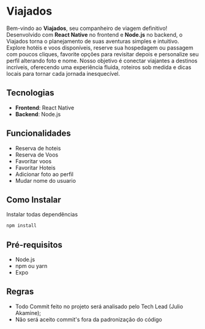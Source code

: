 # Viajados

Bem-vindo ao **Viajados**, seu companheiro de viagem definitivo! Desenvolvido com **React Native** no frontend e **Node.js** no backend, o Viajados torna o planejamento de suas aventuras simples e intuitivo. Explore hotéis e voos disponíveis, reserve sua hospedagem ou passagem com poucos cliques, favorite opções para revisitar depois e personalize seu perfil alterando foto e nome. Nosso objetivo é conectar viajantes a destinos incríveis, oferecendo uma experiência fluida, roteiros sob medida e dicas locais para tornar cada jornada inesquecível.

## Tecnologias
- **Frontend**: React Native  
- **Backend**: Node.js  


## Funcionalidades
- Reserva de hoteis
- Reserva de Voos
- Favoritar voos
- Favoritar Hoteis
- Adicionar foto ao perfil
- Mudar nome do usuario


## Como Instalar
Instalar todas dependências
```sh
npm install
````

## Pré-requisitos
- Node.js  
- npm ou yarn  
- Expo

## Regras
- Todo Commit feito no projeto será analisado pelo Tech Lead (Julio Akamine);
- Não será aceito commit's fora da padronização do código
